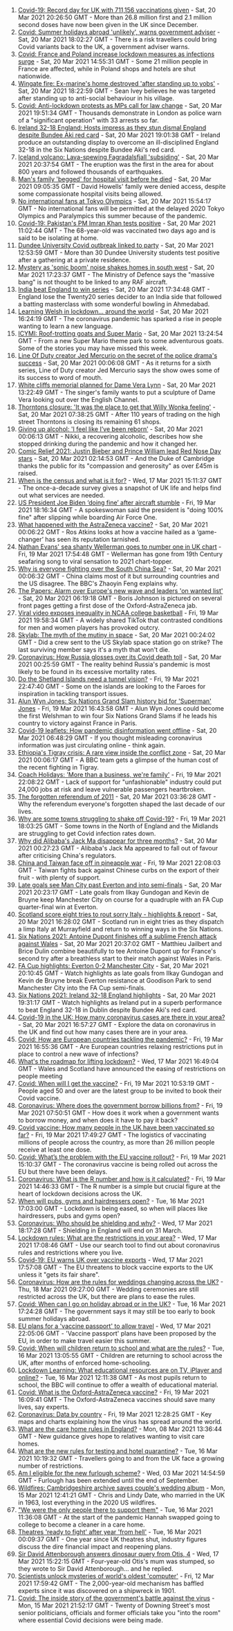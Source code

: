 1. [Covid-19: Record day for UK with 711,156 vaccinations given](https://www.bbc.co.uk/news/uk-56469092) - Sat, 20 Mar 2021 20:26:50 GMT - More than 26.8 million first and 2.1 million second doses have now been given in the UK since December.
1. [Covid: Summer holidays abroad 'unlikely', warns government adviser](https://www.bbc.co.uk/news/uk-56467813) - Sat, 20 Mar 2021 18:02:27 GMT - There is a risk travellers could bring Covid variants back to the UK, a government adviser warns.
1. [Covid: France and Poland increase lockdown measures as infections surge](https://www.bbc.co.uk/news/world-europe-56466223) - Sat, 20 Mar 2021 14:55:31 GMT - Some 21 million people in France are affected, while in Poland shops and hotels are shut nationwide.
1. [Wingate fire: Ex-marine's home destroyed 'after standing up to yobs'](https://www.bbc.co.uk/news/uk-england-tyne-56468719) - Sat, 20 Mar 2021 18:22:59 GMT - Sean Ivey believes he was targeted after standing up to anti-social behaviour in his village.
1. [Covid: Anti-lockdown protests as MPs call for law change](https://www.bbc.co.uk/news/uk-56469687) - Sat, 20 Mar 2021 19:51:34 GMT - Thousands demonstrate in London as police warn of a "significant operation" with 33 arrests so far.
1. [Ireland 32-18 England: Hosts impress as they stun dismal England despite Bundee Aki red card](https://www.bbc.co.uk/sport/rugby-union/56433709) - Sat, 20 Mar 2021 19:01:38 GMT - Ireland produce an outstanding display to overcome an ill-disciplined England 32-18 in the Six Nations despite Bundee Aki's red card.
1. [Iceland volcano: Lava-spewing Fagradalsfjall 'subsiding'](https://www.bbc.co.uk/news/world-europe-56470597) - Sat, 20 Mar 2021 20:37:54 GMT - The eruption was the first in the area for about 800 years and followed thousands of earthquakes.
1. [Man's family 'begged' for hospital visit before he died](https://www.bbc.co.uk/news/uk-england-nottinghamshire-56455130) - Sat, 20 Mar 2021 09:05:35 GMT - David Howells' family were denied access, despite some compassionate hospital visits being allowed.
1. [No international fans at Tokyo Olympics](https://www.bbc.co.uk/sport/olympics/56461152) - Sat, 20 Mar 2021 15:54:17 GMT - No international fans will be permitted at the delayed 2020 Tokyo Olympics and Paralympics this summer because of the pandemic.
1. [Covid-19: Pakistan's PM Imran Khan tests positive](https://www.bbc.co.uk/news/world-asia-56468183) - Sat, 20 Mar 2021 11:02:44 GMT - The 68-year-old was vaccinated two days ago and is said to be isolating at home.
1. [Dundee University Covid outbreak linked to party](https://www.bbc.co.uk/news/uk-scotland-tayside-central-56468796) - Sat, 20 Mar 2021 12:53:59 GMT - More than 30 Dundee University students test positive after a gathering at a private residence.
1. [Mystery as 'sonic boom' noise shakes homes in south west](https://www.bbc.co.uk/news/uk-england-56468252) - Sat, 20 Mar 2021 17:23:37 GMT - The Ministry of Defence says the "massive bang" is not thought to be linked to any RAF aircraft.
1. [India beat England to win series](https://www.bbc.co.uk/sport/cricket/56470362) - Sat, 20 Mar 2021 17:34:48 GMT - England lose the Twenty20 series decider to an India side that followed a batting masterclass with some wonderful bowling in Ahmedabad.
1. [Learning Welsh in lockdown... around the world](https://www.bbc.co.uk/news/world-56470914) - Sat, 20 Mar 2021 16:24:19 GMT - The coronavirus pandemic has sparked a rise in people wanting to learn a new language.
1. [ICYMI: Roof-trotting goats and Super Mario](https://www.bbc.co.uk/news/world-56452110) - Sat, 20 Mar 2021 13:24:54 GMT - From a new Super Mario theme park to some adventurous goats. Some of the stories you may have missed this week.
1. [Line Of Duty creator Jed Mercurio on the secret of the police drama's success](https://www.bbc.co.uk/news/entertainment-arts-56462780) - Sat, 20 Mar 2021 00:06:08 GMT - As it returns for a sixth series, Line of Duty creator Jed Mercurio says the show owes some of its success to word of mouth.
1. [White cliffs memorial planned for Dame Vera Lynn](https://www.bbc.co.uk/news/uk-england-56467933) - Sat, 20 Mar 2021 13:22:49 GMT - The singer's family wants to put a sculpture of Dame Vera looking out over the English Channel.
1. [Thorntons closure: 'It was the place to get that Willy Wonka feeling'](https://www.bbc.co.uk/news/uk-england-south-yorkshire-56426059) - Sat, 20 Mar 2021 07:38:25 GMT - After 110 years of trading on the high street Thorntons is closing its remaining 61 shops.
1. [Giving up alcohol: 'I feel like I’ve been reborn’](https://www.bbc.co.uk/news/uk-56449419) - Sat, 20 Mar 2021 00:06:13 GMT - Nikki, a recovering alcoholic, describes how she stopped drinking during the pandemic and how it changed her.
1. [Comic Relief 2021: Justin Bieber and Prince William lead Red Nose Day stars](https://www.bbc.co.uk/news/entertainment-arts-56442606) - Sat, 20 Mar 2021 02:14:53 GMT - And the Duke of Cambridge thanks the public for its "compassion and generosity" as over £45m is raised.
1. [When is the census and what is it for?](https://www.bbc.co.uk/news/explainers-55935409) - Wed, 17 Mar 2021 15:11:37 GMT - The once-a-decade survey gives a snapshot of UK life and helps find out what services are needed.
1. [US President Joe Biden ‘doing fine’ after aircraft stumble](https://www.bbc.co.uk/news/world-us-canada-56462824) - Fri, 19 Mar 2021 18:16:34 GMT - A spokeswoman said the president is "doing 100% fine" after slipping while boarding Air Force One.
1. [What happened with the AstraZeneca vaccine?](https://www.bbc.co.uk/news/health-56456022) - Sat, 20 Mar 2021 00:06:22 GMT - Ros Atkins looks at how a vaccine hailed as a ‘game-changer’ has seen its reputation tarnished.
1. [Nathan Evans' sea shanty Wellerman goes to number one in UK chart](https://www.bbc.co.uk/news/entertainment-arts-56463078) - Fri, 19 Mar 2021 17:54:48 GMT - Wellerman has gone from 19th Century seafaring song to viral sensation to 2021 chart-topper.
1. [Why is everyone fighting over the South China Sea?](https://www.bbc.co.uk/news/world-asia-56459744) - Sat, 20 Mar 2021 00:06:32 GMT - China claims most of it but surrounding countries and the US disagree. The BBC's Zhaoyin Feng explains why.
1. [The Papers: Alarm over Europe's new wave and leaders 'on wanted list'](https://www.bbc.co.uk/news/blogs-the-papers-56465142) - Sat, 20 Mar 2021 06:19:18 GMT - Boris Johnson is pictured on several front pages getting a first dose of the Oxford-AstraZeneca jab.
1. [Viral video exposes inequality in NCAA college basketball](https://www.bbc.co.uk/news/world-us-canada-56464331) - Fri, 19 Mar 2021 19:58:34 GMT - A widely shared TikTok that contrasted conditions for men and women players has provoked outcry.
1. [Skylab: The myth of the mutiny in space](https://www.bbc.co.uk/news/stories-56346001) - Sat, 20 Mar 2021 00:24:02 GMT - Did a crew sent to the US Skylab space station go on strike? The last surviving member says it's a myth that won't die.
1. [Coronavirus: How Russia glosses over its Covid death toll](https://www.bbc.co.uk/news/world-europe-56454701) - Sat, 20 Mar 2021 00:25:59 GMT - The reality behind Russia's pandemic is most likely to be found in its excessive mortality rates.
1. [Do the Shetland Islands need a tunnel vision?](https://www.bbc.co.uk/news/uk-scotland-north-east-orkney-shetland-56325106) - Fri, 19 Mar 2021 22:47:40 GMT - Some on the islands are looking to the Faroes for inspiration in tackling transport issues.
1. [Alun Wyn Jones: Six Nations Grand Slam history bid for 'Superman' Jones](https://www.bbc.co.uk/sport/rugby-union/56449307) - Fri, 19 Mar 2021 16:43:58 GMT - Alun Wyn Jones could become the first Welshman to win four Six Nations Grand Slams if he leads his country to victory against France in Paris.
1. [Covid-19 leaflets: How pandemic disinformation went offline](https://www.bbc.co.uk/news/56420379) - Sat, 20 Mar 2021 06:48:29 GMT - If you thought misleading coronavirus information was just circulating online - think again.
1. [Ethiopia's Tigray crisis: A rare view inside the conflict zone](https://www.bbc.co.uk/news/world-africa-56456793) - Sat, 20 Mar 2021 00:06:17 GMT - A BBC team gets a glimpse of the human cost of the recent fighting in Tigray.
1. [Coach Holidays: 'More than a business, we're family'](https://www.bbc.co.uk/news/business-56419005) - Fri, 19 Mar 2021 22:08:22 GMT - Lack of support for "unfashionable" industry could put 24,000 jobs at risk and leave vulnerable passengers heartbroken.
1. [The forgotten referendum of 2011](https://www.bbc.co.uk/news/uk-politics-56435341) - Sat, 20 Mar 2021 03:36:28 GMT - Why the referendum everyone's forgotten shaped the last decade of our lives.
1. [Why are some towns struggling to shake off Covid-19?](https://www.bbc.co.uk/news/health-56449409) - Fri, 19 Mar 2021 18:03:25 GMT - Some towns in the North of England and the Midlands are struggling to get Covid infection rates down.
1. [Why did Alibaba's Jack Ma disappear for three months?](https://www.bbc.co.uk/news/technology-56448688) - Sat, 20 Mar 2021 00:27:23 GMT - Alibaba's Jack Ma appeared to fall out of favour after criticising China's regulators.
1. [China and Taiwan face off in pineapple war](https://www.bbc.co.uk/news/business-56353963) - Fri, 19 Mar 2021 22:08:03 GMT - Taiwan fights back against Chinese curbs on the export of their fruit - with plenty of support.
1. [Late goals see Man City past Everton and into semi-finals](https://www.bbc.co.uk/sport/football/56460526) - Sat, 20 Mar 2021 20:23:17 GMT - Late goals from Ilkay Gundogan and Kevin de Bruyne keep Manchester City on course for a quadruple with an FA Cup quarter-final win at Everton.
1. [Scotland score eight tries to rout sorry Italy - highlights & report](https://www.bbc.co.uk/sport/rugby-union/56470393) - Sat, 20 Mar 2021 16:28:02 GMT - Scotland run in eight tries as they dispatch a limp Italy at Murrayfield and return to winning ways in the Six Nations.
1. [Six Nations 2021: Antoine Dupont finishes off a sublime French attack against Wales](https://www.bbc.co.uk/sport/av/rugby-union/56472176) - Sat, 20 Mar 2021 20:37:02 GMT - Matthieu Jailbert and Brice Dulin combine beautifully to tee Antoine Dupont up for France's second try after a breathless start to their match against Wales in Paris.
1. [FA Cup highlights: Everton 0-2 Manchester City](https://www.bbc.co.uk/sport/av/football/56469124) - Sat, 20 Mar 2021 20:10:45 GMT - Watch highlights as late goals from Ilkay Gundogan and Kevin de Bruyne break Everton resistance at Goodison Park to send Manchester City into the FA Cup semi-finals.
1. [Six Nations 2021: Ireland 32-18 England highlights](https://www.bbc.co.uk/sport/av/rugby-union/56470294) - Sat, 20 Mar 2021 19:31:17 GMT - Watch highlights as Ireland put in a superb performance to beat England 32-18 in Dublin despite Bundee Aki's red card.
1. [Covid-19 in the UK: How many coronavirus cases are there in your area?](https://www.bbc.co.uk/news/uk-51768274) - Sat, 20 Mar 2021 16:57:27 GMT - Explore the data on coronavirus in the UK and find out how many cases there are in your area.
1. [Covid: How are European countries tackling the pandemic?](https://www.bbc.co.uk/news/explainers-53640249) - Fri, 19 Mar 2021 16:55:36 GMT - Are European countries relaxing restrictions put in place to control a new wave of infections?
1. [What's the roadmap for lifting lockdown?](https://www.bbc.co.uk/news/explainers-52530518) - Wed, 17 Mar 2021 16:49:04 GMT - Wales and Scotland have announced the easing of restrictions on people meeting
1. [Covid: When will I get the vaccine?](https://www.bbc.co.uk/news/health-55045639) - Fri, 19 Mar 2021 10:53:19 GMT - People aged 50 and over are the latest group to be invited to book their Covid vaccine.
1. [Coronavirus: Where does the government borrow billions from?](https://www.bbc.co.uk/news/business-50504151) - Fri, 19 Mar 2021 07:50:51 GMT - How does it work when a government wants to borrow money, and when does it have to pay it back?
1. [Covid vaccine: How many people in the UK have been vaccinated so far?](https://www.bbc.co.uk/news/health-55274833) - Fri, 19 Mar 2021 17:49:27 GMT - The logistics of vaccinating millions of people across the country, as more than 26 million people receive at least one dose.
1. [Covid: What’s the problem with the EU vaccine rollout?](https://www.bbc.co.uk/news/explainers-52380823) - Fri, 19 Mar 2021 15:10:37 GMT - The coronavirus vaccine is being rolled out across the EU but there have been delays.
1. [Coronavirus: What is the R number and how is it calculated?](https://www.bbc.co.uk/news/health-52473523) - Fri, 19 Mar 2021 14:46:33 GMT - The R number is a simple but crucial figure at the heart of lockdown decisions across the UK.
1. [When will pubs, gyms and hairdressers open?](https://www.bbc.co.uk/news/explainers-53349989) - Tue, 16 Mar 2021 17:03:00 GMT - Lockdown is being eased, so when will places like hairdressers, pubs and gyms open?
1. [Coronavirus: Who should be shielding and why?](https://www.bbc.co.uk/news/health-51997151) - Wed, 17 Mar 2021 18:17:28 GMT - Shielding in England will end on 31 March.
1. [Lockdown rules: What are the restrictions in your area?](https://www.bbc.co.uk/news/uk-54373904) - Wed, 17 Mar 2021 17:08:46 GMT - Use our search tool to find out about coronavirus rules and restrictions where you live.
1. [Covid-19: EU warns UK over vaccine exports](https://www.bbc.co.uk/news/45877605) - Wed, 17 Mar 2021 17:57:08 GMT - The EU threatens to block vaccine exports to the UK unless it "gets its fair share".
1. [Coronavirus: How are the rules for weddings changing across the UK?](https://www.bbc.co.uk/news/explainers-52811509) - Thu, 18 Mar 2021 09:27:00 GMT - Wedding ceremonies are still restricted across the UK, but there are plans to ease the rules.
1. [Covid: When can I go on holiday abroad or in the UK?](https://www.bbc.co.uk/news/explainers-52646738) - Tue, 16 Mar 2021 17:24:28 GMT - The government says it may still be too early to book summer holidays abroad.
1. [EU plans for a 'vaccine passport' to allow travel](https://www.bbc.co.uk/news/world-europe-56436910) - Wed, 17 Mar 2021 22:05:06 GMT - 'Vaccine passport' plans have been proposed by the EU, in order to make travel easier this summer.
1. [Covid: When will children return to school and what are the rules?](https://www.bbc.co.uk/news/education-51643556) - Tue, 16 Mar 2021 13:05:55 GMT - Children are returning to school across the UK, after months of enforced home-schooling.
1. [Lockdown Learning: What educational resources are on TV, iPlayer and online?](https://www.bbc.co.uk/news/education-55591821) - Tue, 16 Mar 2021 12:11:38 GMT - As most pupils return to school, the BBC will continue to offer a wealth of educational material.
1. [Covid: What is the Oxford-AstraZeneca vaccine?](https://www.bbc.co.uk/news/health-55302595) - Fri, 19 Mar 2021 16:09:41 GMT - The Oxford-AstraZeneca vaccines should save many lives, say experts.
1. [Coronavirus: Data by country](https://www.bbc.co.uk/news/world-51235105) - Fri, 19 Mar 2021 12:28:25 GMT - Key maps and charts explaining how the virus has spread around the world.
1. [What are the care home rules in England?](https://www.bbc.co.uk/news/explainers-53503712) - Mon, 08 Mar 2021 13:36:44 GMT - New guidance gives hope to relatives wanting to visit care homes.
1. [What are the new rules for testing and hotel quarantine?](https://www.bbc.co.uk/news/explainers-52544307) - Tue, 16 Mar 2021 10:19:32 GMT - Travellers going to and from the UK face a growing number of restrictions.
1. [Am I eligible for the new furlough scheme?](https://www.bbc.co.uk/news/explainers-52135342) - Wed, 03 Mar 2021 14:54:59 GMT - Furlough has been extended until the end of September.
1. [Wildfires: Cambridgeshire archive saves couple's wedding album](https://www.bbc.co.uk/news/uk-england-cambridgeshire-56401868) - Mon, 15 Mar 2021 12:41:21 GMT - Chris and Lindy Date, who married in the UK in 1963, lost everything in the 2020 US wildfires.
1. ["We were the only people there to support them"](https://www.bbc.co.uk/news/uk-scotland-glasgow-west-56416118) - Tue, 16 Mar 2021 11:36:08 GMT - At the start of the pandemic Hannah swapped going to college to become a cleaner in a care home.
1. [Theatres 'ready to fight' after year 'from hell'](https://www.bbc.co.uk/news/business-56394404) - Tue, 16 Mar 2021 00:09:37 GMT - One year since UK theatres shut, industry figures discuss the dire financial impact and reopening plans.
1. [Sir David Attenborough answers dinosaur query from Otis, 4](https://www.bbc.co.uk/news/uk-wales-56429104) - Wed, 17 Mar 2021 15:22:15 GMT - Four-year-old Otis's mum was stumped, so they wrote to Sir David Attenborough... and he replied.
1. [Scientists unlock mysteries of world's oldest 'computer'](https://www.bbc.co.uk/news/science-environment-56377567) - Fri, 12 Mar 2021 17:59:42 GMT - The 2,000-year-old mechanism has baffled experts since it was discovered on a shipwreck in 1901.
1. [Covid: The inside story of the government's battle against the virus](https://www.bbc.co.uk/news/uk-politics-56361599) - Mon, 15 Mar 2021 21:52:17 GMT - Twenty of Downing Street's most senior politicians, officials and former officials take you "into the room" where essential Covid decisions were being made.
